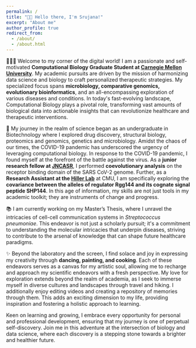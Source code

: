 ```yaml
---
permalink: /
title: "👋🏼 Hello there, I'm Srujana!"
excerpt: "About me"
author_profile: true
redirect_from:
  - /about/
  - /about.html
---
```


👩🏾‍💻 Welcome to my corner of the digital world! I am a passionate and self-motivated **Computational Biology Graduate Student at [Carnegie Mellon University](https://cbd.cmu.edu)**. My academic pursuits are driven by the mission of harmonizing data science and biology to craft personalized therapeutic strategies. My specialized focus spans **microbiology, comparative genomics, evolutionary bioinformatics**, and an all-encompassing exploration of various diseases and conditions. In today's fast-evolving landscape, Computational Biology plays a pivotal role, transforming vast amounts of biological data into actionable insights that can revolutionize healthcare and therapeutic interventions.

🔬 My journey in the realm of science began as an undergraduate in Biotechnology where I explored drug discovery, structural biology, proteomics and genomics, genetics and microbiology. Amidst the chaos of our times, the COVID-19 pandemic has underscored the urgency of leveraging computational biology. In response to the COVID-19 pandemic, I found myself at the forefront of the battle against the virus. As a **junior research fellow at [JNCASR](https://www.jncasr.ac.in/research/research-units/theoretical-sciences-unit)**, I performed **coevolutionary analysis** on the receptor binding domain of the SARS CoV-2 genome. Further, as a **Research Assistant at the [Hiller Lab](https://www.bio.cmu.edu/labs/hiller/)** at CMU, I am specifically exploring the **covariance between the alleles of regulator Rgg144 and its cognate signal peptide SHP144**. In this age of information, my skills are not just tools in my academic toolkit; they are instruments of change and progress.

📚 I am currently working on my Master’s Thesis, where I unravel the intricacies of cell-cell communication systems in <em>Streptococcus pneumoniae</em>. This endeavor is not just a scholarly pursuit; it's a commitment to understanding the molecular intricacies that underpin diseases, striving to contribute to the arsenal of knowledge that can shape future healthcare paradigms.

✨ Beyond the laboratory and the screen, I find solace and joy in expressing my creativity through **dancing, painting, and cooking**. Each of these endeavors serves as a canvas for my artistic soul, allowing me to recharge and approach my scientific endeavors with a fresh perspective. My love for exploration extends beyond the realm of academia, as I seek to immerse myself in diverse cultures and landscapes through travel and hiking. I additionally enjoy editing videos and creating a repository of memories through them. This adds an exciting dimension to my life, providing inspiration and fostering a holistic approach to learning.

Keen on learning and growing, I embrace every opportunity for personal and professional development, ensuring that my journey is one of perpetual self-discovery. Join me in this adventure at the intersection of biology and data science, where each discovery is a stepping stone towards a brighter and healthier future.
